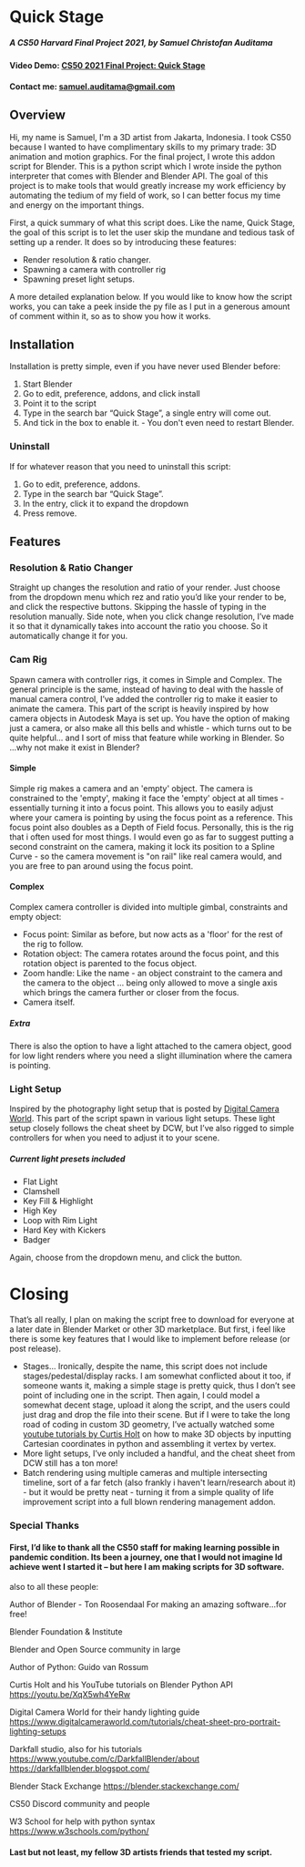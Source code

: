 # Quick Stage
##### A CS50 Harvard Final Project 2021, by Samuel Christofan Auditama
#### Video Demo: [CS50 2021 Final Project: Quick Stage](https://youtu.be/m5tGzaXniIc)
#### Contact me: samuel.auditama@gmail.com

## Overview
Hi, my name is Samuel, I'm a 3D artist from Jakarta, Indonesia. I took CS50 because I wanted to have complimentary skills to my primary trade: 3D animation and motion graphics.
For the final project, I wrote this addon script for Blender. This is a python script which I wrote inside the python interpreter that comes with Blender and Blender API.
The goal of this project is to make tools that would greatly increase my work efficiency by automating the tedium of my field of work, so I can better focus my time and energy on the important things.

First, a quick summary of what this script does. Like the name, Quick Stage, the goal of this script is to let the user skip the mundane and tedious task of setting up a render. 
It does so by introducing these features:
- Render resolution & ratio changer.
- Spawning a camera with controller rig
- Spawning preset light setups.

A more detailed explanation below.
If you would like to know how the script works, you can take a peek inside the py file as I put in a generous amount of comment within it, so as to show you how it works.

## Installation
Installation is pretty simple, even if you have never used Blender before:

1.	Start Blender
2.	Go to edit, preference, addons, and click install
3.	Point it to the script
4.	Type in the search bar “Quick Stage”, a single entry will come out.
5.	And tick in the box to enable it. - You don't even need to restart Blender.

### Uninstall
If for whatever reason that you need to uninstall this script:

1. Go to edit, preference, addons.
2. Type in the search bar “Quick Stage”.
3. In the entry, click it to expand the dropdown
4. Press remove.

## Features
### Resolution & Ratio Changer

Straight up changes the resolution and ratio of your render. Just choose from the dropdown menu which rez and ratio you’d like your render to be, and click the respective buttons.
Skipping the hassle of typing in the resolution manually.
Side note, when you click change resolution, I’ve made it so that it dynamically takes into account the ratio you choose. So it automatically change it for you.

### Cam Rig

Spawn camera with controller rigs, it comes in Simple and Complex. The general principle is the same, instead of having to deal with the hassle of manual camera control, I’ve added the controller rig to make it easier to animate the camera.
This part of the script is heavily inspired by how camera objects in Autodesk Maya is set up. You have the option of making just a camera, or also make all this bells and whistle - which turns out to be quite helpful... and I sort of miss that feature while working in Blender. So ...why not make it exist in Blender?

#### Simple

Simple rig makes a camera and an 'empty' object. The camera is constrained to the 'empty', making it face the 'empty' object at all times - essentially turning it into a focus point. This allows you to easily adjust where your camera is pointing by using the focus point as a reference. This focus point also doubles as a Depth of Field focus.
Personally, this is the rig that i often used for most things. I would even go as far to suggest putting a second constraint on the camera, making it lock its position to a Spline Curve - so the camera movement is "on rail" like real camera would, and you are free to pan around using the focus point.

#### Complex
Complex camera controller is divided into multiple gimbal, constraints and empty object:
- Focus point: Similar as before, but now acts as a 'floor' for the rest of the rig to follow.
- Rotation object: The camera rotates around the focus point, and this rotation object is parented to the focus object.
- Zoom handle: Like the name - an object constraint to the camera and the camera to the object ... being only allowed to move a single axis which brings the camera further or closer from the focus.
- Camera itself.

##### Extra
There is also the option to have a light attached to the camera object, good for low light renders where you need a slight illumination where the camera is pointing.

### Light Setup

Inspired by the photography light setup that is posted by [Digital Camera World](https://www.digitalcameraworld.com/tutorials/cheat-sheet-pro-portrait-lighting-setups "Digitalcameraworld.com Lighting Guide Cheat Sheet."). This part of the script spawn in various light setups. These light setup closely follows the cheat sheet by DCW, but I’ve also rigged to simple controllers for when you need to adjust it to your scene.

##### Current light presets included
- Flat Light
- Clamshell
- Key Fill & Highlight
- High Key
- Loop with Rim Light
- Hard Key with Kickers
- Badger

Again, choose from the dropdown menu, and click the button.

# Closing
That’s all really, I plan on making the script free to download for everyone at a later date in Blender Market or other 3D marketplace. But first, i feel like there is some key features that I would like to implement before release (or post release).

- Stages... Ironically, despite the name, this script does not include stages/pedestal/display racks. I am somewhat conflicted about it too, if someone wants it, making a simple stage is pretty quick, thus I don’t see point of including one in the script. Then again, I could model a somewhat decent stage, upload it along the script, and the users could just drag and drop the file into their scene. But if I were to take the long road of coding in custom 3D geometry, I’ve actually watched some [youtube tutorials by Curtis Holt](https://youtu.be/mljWBuj0Gho) on how to make 3D objects by inputting Cartesian coordinates in python and assembling it vertex by vertex. 
- More light setups, I’ve only included a handful, and the cheat sheet from DCW still has a ton more!
- Batch rendering using multiple cameras and multiple intersecting timeline, sort of a far fetch (also frankly i haven't learn/research about it) - but it would be pretty neat - turning it from a simple quality of life improvement script into a full blown rendering management addon.



### Special Thanks

#### First, I’d like to thank all the CS50 staff for making learning possible in pandemic condition. Its been a journey, one that I would not imagine Id achieve went I started it – but here I am making scripts for 3D software.

also to all these people:

Author of Blender - Ton Roosendaal
For making an amazing software...for free!

Blender Foundation & Institute

Blender and Open Source community in large

Author of Python: Guido van Rossum

Curtis Holt and his YouTube tutorials on Blender Python API
https://youtu.be/XqX5wh4YeRw

Digital Camera World for their handy lighting guide
https://www.digitalcameraworld.com/tutorials/cheat-sheet-pro-portrait-lighting-setups

Darkfall studio, also for his tutorials
https://www.youtube.com/c/DarkfallBlender/about
https://darkfallblender.blogspot.com/

Blender Stack Exchange
https://blender.stackexchange.com/

CS50 Discord community and people

W3 School for help with python syntax
https://www.w3schools.com/python/

#### Last but not least, my fellow 3D artists friends that tested my script.
